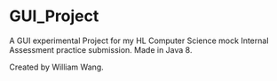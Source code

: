 # GUI_Project
A GUI experimental Project for my HL Computer Science mock Internal Assessment practice submission. Made in Java 8.

Created by William Wang.

